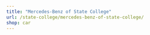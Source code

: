 ```yaml
---
title: "Mercedes-Benz of State College"
url: /state-college/mercedes-benz-of-state-college/
shop: car
---
```

